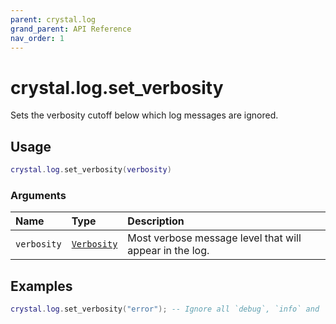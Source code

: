 ```yaml
---
parent: crystal.log
grand_parent: API Reference
nav_order: 1
---
```


# crystal.log.set_verbosity

Sets the verbosity cutoff below which log messages are ignored.

## Usage

```lua
crystal.log.set_verbosity(verbosity)
```

### Arguments

| Name        | Type                     | Description                                             |
| :---------- | :----------------------- | :------------------------------------------------------ |
| `verbosity` | [`Verbosity`](verbosity) | Most verbose message level that will appear in the log. |

## Examples

```lua
crystal.log.set_verbosity("error"); -- Ignore all `debug`, `info` and `warning` messages.
```
